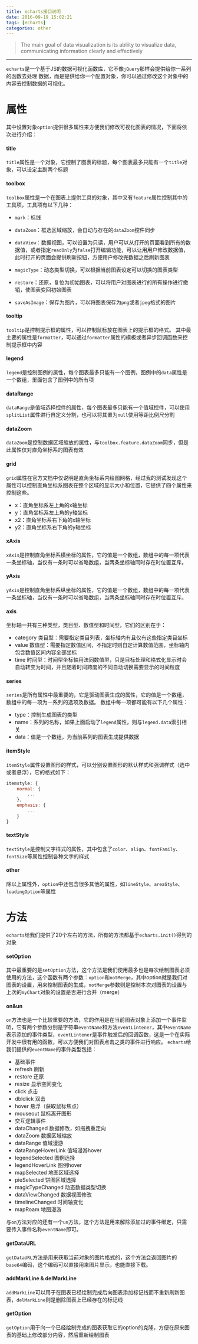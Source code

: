 ```yaml
---
title: echarts接口说明
date: 2016-09-19 15:02:21
tags: [echarts]
categories: other
---
```

> The main goal of data visualization is its abliity to visualize data, communicating information clearly and effectively

***
`echarts`是一个基于JS的数据可视化函数库，它不像`jQuery`那样会提供给你一系列的函数去处理
数据，而是提供给你一个配置对象，你可以通过修改这个对象中的内容去控制数据的可视化。

# 属性
其中设置对象`option`提供很多属性来方便我们修改可视化图表的情况，下面将依次进行介绍：

#### title
`title`属性是一个对象，它控制了图表的标题，每个图表最多只能有一个`title`对象，可以设定主副两个标题
#### toolbox
`toolbox`属性是一个在图表上提供工具的对象，其中又有`feature`属性控制其中的工具项，工具项有以下几种：

* `mark`：标线

* `dataZoom`：框选区域缩放，会自动与存在的`dataZoom`控件同步

* `dataView`：数据视图，可以设置为只读，用户可以从打开的页面看到所有的数据值，或者指定`readOnly`为`false`打开编辑功能，可以让用用户修改数据值，此时打开的页面会提供刷新按钮，方便用户修改完数据之后刷新图表

* `magicType`：动态类型切换，可以根据当前图表设定可以切换的图表类型

* `restore`：还原，复位为初始图表，可以将用户对图表进行的所有操作进行撤销，使图表变回初始图表

* `saveAsImage`：保存为图片，可以将图表保存为`png`或者`jpeg`格式的图片

#### tooltip
`tooltip`是控制提示框的属性，可以控制鼠标放在图表上的提示框的格式。
其中最主要的属性是`formatter`，可以通过`formatter`属性的模板或者异步回调函数来控制提示框中内容

#### legend
`legend`是控制图例的属性，每个图表最多只能有一个图例，图例中的`data`属性是一个数组，里面包含了图例中的所有项

#### dataRange
`dataRange`是值域选择控件的属性，每个图表最多只能有一个值域控件，可以使用`splitList`属性进行自定义分割，也可以将其置为`null`使用等距比例尺分割

#### dataZoom
`dataZoom`是控制数据区域缩放的属性，与`toolbox.feature.dataZoom`同步，但是此属性仅对直角坐标系的图表有效

#### grid
`grid`属性在官方文档中仅说明是直角坐标系内绘图网格，经过我的测试发现这个属性可以控制直角坐标系图表在整个区域的显示大小和位置，它提供了四个属性来控制这些。

* x：直角坐标系左上角的x轴坐标
* y：直角坐标系左上角的y轴坐标
* x2：直角坐标系右下角的x轴坐标
* y2：直角坐标系右下角的y轴坐标

#### xAxis
`xAxis`是控制直角坐标系横坐标的属性，它的值是一个数组，数组中的每一项代表一条坐标轴，当仅有一条时可以省略数组，当两条坐标轴同时存在时位置互斥。

#### yAxis
`yAxis`是控制直角坐标系纵坐标的属性，它的值是一个数组，数组中的每一项代表一条坐标轴，当仅有一条时可以省略数组，当两条坐标轴同时存在时位置互斥。

#### axis
坐标轴一共有三种类型，类目型、数值型和时间型，它们的区别在于：

* category 类目型：需要指定类目列表，坐标轴内有且仅有这些指定类目坐标
* value 数值型：需要指定数值区间，不指定时则自定计算数值范围，坐标轴内包含数值区间内容全部坐标
* time 时间型：时间型坐标轴用法同数值型，只是目标处理和格式化显示时会自动转变为时间，并且随着时间跨度的不同自动切换需要显示的时间粒度

####  series
`series`是所有属性中最重要的，它是驱动图表生成的属性，它的值是一个数组，数组中的每一项为一系列的选项及数据。
数组中每一项都可能有以下几个属性：

* type：控制生成图表的类型
* name：系列的名称，如果上面启动了`legend`属性，则与`legend.data`索引相关
* data：值是一个数组，为当前系列的图表生成提供数据

#### itemStyle
`itemStyle`属性设置图形的样式，可以分别设置图形的默认样式和强调样式（选中或者悬浮），它的格式如下：
```js
itemstyle: {
    normal: {
		...
	},
    emphasis: {
		...
	}
}
```

#### textStyle
`textStyle`是控制文字样式的属性，其中包含了`color`、`align`、`fontFamily`、`fontSize`等属性控制各种文字的样式

#### other
除以上属性外，`option`中还包含很多其他的属性，如`lineStyle`、`areaStyle`、`loadingOption`等属性



# 方法
`echarts`给我们提供了20个左右的方法，所有的方法都基于`echarts.init()`得到的对象

#### setOption
其中最重要的是`setOption`方法，这个方法是我们使用最多也是每次绘制图表必须使用的方法，这个函数有两个参数：`option`和`notMerge`，其中option就是我们对图表的设置，用来控制图表的生成，`notMerge`参数则是控制本次对图表的设置与上次的`myChart`对象的设置是否进行合并（merge）

#### on&un
`on`方法也是一个比较重要的方法，它的作用是在当前图表对象上添加一个事件监听，它有两个参数分别是字符串`eventName`和方法`eventLintener`，其中`eventName`表示添加的事件类型，`eventLintener`是事件触发后的回调函数，这是一个在实际开发中很有用的函数，可以方便我们对图表点击之类的事件进行响应。
`echarts`给我们提供的`eventName`的事件类型包括：

* 基础事件
 * refresh 刷新
 * restore 还原
 * resize 显示空间变化
 * click 点击
 * dblclick 双击
 * hover 悬浮（获取鼠标焦点）
 * mouseout 鼠标离开图形
* 交互逻辑事件
 * dataChanged 数据修改，如拖拽重定向
 * dataZoom 数据区域缩放
 * dataRange 值域漫游
 * dataRangeHoverLink 值域漫游hover
 * legendSelected 图例选择
 * legendHoverLink 图例hover
 * mapSelected 地图区域选择
 * pieSelected 饼图区域选择
 * magicTypeChanged 动态数据类型切换
 * dataViewChanged 数据视图修改
 * timelineChanged 时间轴变化
 * mapRoam 地图漫游

与`on`方法对应的还有一个`un`方法，这个方法是用来解除添加过的事件绑定，只需要传入事件名称`eventName`即可。

#### getDataURL
`getDataURL`方法是用来获取当前对象的图片格式的，这个方法会返回图片的`base64`编码，这个编码可以直接用来图片显示，也能直接下载。

#### addMarkLine & delMarkLine
`addMarkLine`可以用于在图表已经绘制完成后向图表添加标记线而不重新刷新图表，`delMarkLine`则是删除图表上已经存在的标记线

#### getOption
`getOption`用于向一个已经绘制完成的图表获取它的option的克隆，方便在原来图表的基础上修改部分内容，然后重新绘制图表